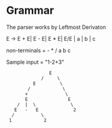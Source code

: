 
# Grammar


The parser works by Leftmost Derivaton

E -> E + E| E - E| E * E| E/E | a | b | c

  non-terminals
	+ - * / a b c
	
Sample input = "1-2+3"

                    E
                 /     \
              E         \
            /            \
           +              \
           E               E
        /  |  \             \
       E   -   E             2
      /          \
     1            2
